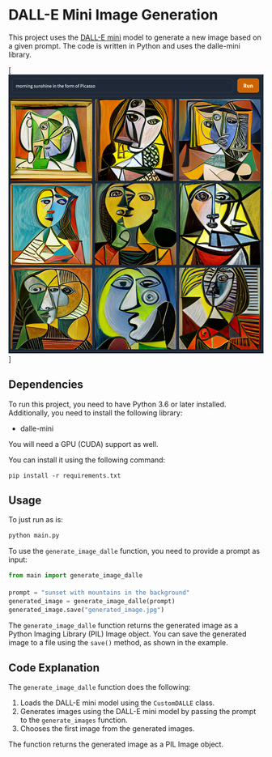 # DALL-E Mini Image Generation

This project uses the [DALL-E mini](https://github.com/borisdayma/dalle-mini) model to generate a new image based on a given prompt. The code is written in Python and uses the dalle-mini library.


[<img src="resources/dalle-mini.png">]


## Dependencies

To run this project, you need to have Python 3.6 or later installed. Additionally, you need to install the following library:

- dalle-mini

You will need a GPU (CUDA) support as well.

You can install it using the following command:

```
pip install -r requirements.txt
```

## Usage

To just run as is:

```bash
python main.py
```


To use the `generate_image_dalle` function, you need to provide a prompt as input:

```python
from main import generate_image_dalle

prompt = "sunset with mountains in the background"
generated_image = generate_image_dalle(prompt)
generated_image.save("generated_image.jpg")
```

The `generate_image_dalle` function returns the generated image as a Python Imaging Library (PIL) Image object. You can save the generated image to a file using the `save()` method, as shown in the example.

## Code Explanation

The `generate_image_dalle` function does the following:

1. Loads the DALL-E mini model using the `CustomDALLE` class.
2. Generates images using the DALL-E mini model by passing the prompt to the `generate_images` function.
3. Chooses the first image from the generated images.

The function returns the generated image as a PIL Image object.